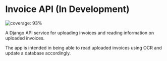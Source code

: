 # Invoice API (In Development)

![coverage: 93%](https://img.shields.io/badge/coverage-93%25-green.svg)

A Django API service for uploading invoices and reading information on uploaded invoices.

The app is intended in being able to read uploaded invoices using OCR and update a database accordingly.
